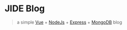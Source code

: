 # JIDE Blog

> a simple [Vue](http://vuejs.org/) + [NodeJs](https://nodejs.org/en/) + [Express](https://expressjs.com/) + [MongoDB](https://www.mongodb.com/) blog